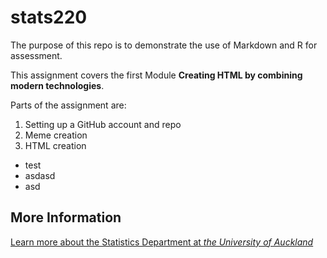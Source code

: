 # stats220

The purpose of this repo is to demonstrate the use of Markdown and R for assessment.

This assignment covers the first Module **Creating HTML by combining modern technologies**. 

Parts of the assignment are:
1. Setting up a GitHub account and repo
2. Meme creation
3. HTML creation

* test
* asdasd
* asd

## More Information
[Learn more about the Statistics Department at *the University of Auckland*](https://www.auckland.ac.nz/en/science/about-the-faculty/department-of-statistics.html)
